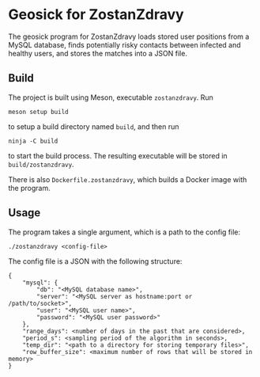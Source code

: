 # Geosick for ZostanZdravy

The geosick program for ZostanZdravy loads stored user positions from a MySQL
database, finds potentially risky contacts between infected and healthy users,
and stores the matches into a JSON file.

## Build

The project is built using Meson, executable `zostanzdravy`. Run

    meson setup build

to setup a build directory named `build`, and then run

    ninja -C build

to start the build process. The resulting executable will be stored in
`build/zostanzdravy`.

There is also `Dockerfile.zostanzdravy`, which builds a Docker image with the
program.

## Usage

The program takes a single argument, which is a path to the config file:

    ./zostanzdravy <config-file>

The config file is a JSON with the following structure:

    {
        "mysql": {
            "db": "<MySQL database name>",
            "server": "<MySQL server as hostname:port or /path/to/socket>",
            "user": "<MySQL user name>",
            "password": "<MySQL user password>"
        },
        "range_days": <number of days in the past that are considered>,
        "period_s": <sampling period of the algorithm in seconds>,
        "temp_dir": "<path to a directory for storing temporary files>",
        "row_buffer_size": <maximum number of rows that will be stored in memory>
    }

